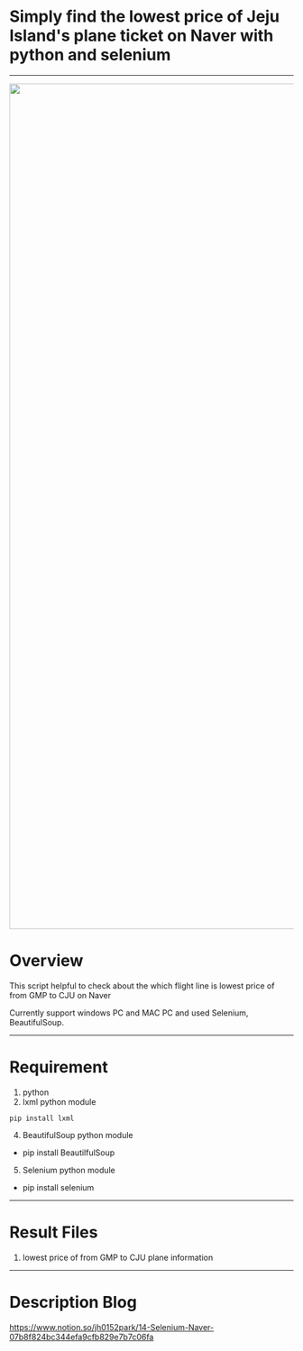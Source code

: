 # Simply find the lowest price of Jeju Island's plane ticket on Naver with python and selenium
------------------------------


<img width="1500" src="https://www.notion.so/image/https%3A%2F%2Fs3-us-west-2.amazonaws.com%2Fsecure.notion-static.com%2F145a92ae-0388-4535-bc26-da534ae27862%2FUntitled.png?id=c98eb8ac-3653-4190-996a-9dada4810602&table=block&spaceId=66bcd6c1-767b-432b-bc8b-2ca2b70a9759&width=2000&userId=19a6659f-2955-4412-89a5-58fd46fe7022&cache=v2">


# Overview
This script helpful to check about the which flight line is lowest price of from GMP to CJU on Naver

Currently support windows PC and MAC PC and used Selenium, BeautifulSoup.

------------------------------


# Requirement
1. python
2. lxml python module
```
pip install lxml
```
4. BeautifulSoup python module
 + pip install BeautilfulSoup
5. Selenium python module
 + pip install selenium
------------------------------

# Result Files
1. lowest price of from GMP to CJU plane information
------------------------------

# Description Blog
https://www.notion.so/jh0152park/14-Selenium-Naver-07b8f824bc344efa9cfb829e7b7c06fa

